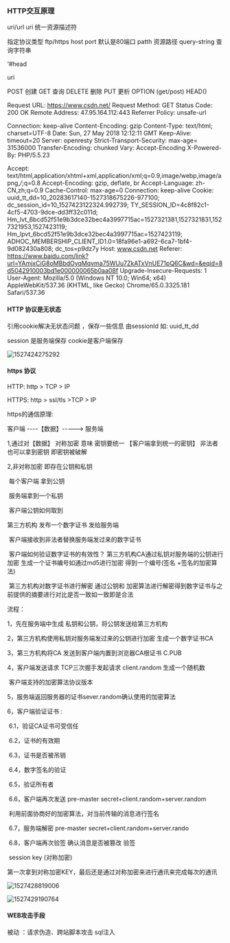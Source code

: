 ### HTTP交互原理

uri/url   uri 统一资源描述符

指定协议类型  ftp/https
host
port 默认是80端口
patth 资源路径
query-string 查询字符串

 ‘#head

uri

POST  创建   GET  查询 DELETE 删除 PUT 更析   OPTION (get/post) HEAD()




Request URL: https://www.csdn.net/
Request Method: GET
Status Code: 200 OK
Remote Address: 47.95.164.112:443
Referrer Policy: unsafe-url

Connection: keep-alive
Content-Encoding: gzip
Content-Type: text/html; charset=UTF-8
Date: Sun, 27 May 2018 12:12:11 GMT
Keep-Alive: timeout=20
Server: openresty
Strict-Transport-Security: max-age= 31536000
Transfer-Encoding: chunked
Vary: Accept-Encoding
X-Powered-By: PHP/5.5.23


Accept: text/html,application/xhtml+xml,application/xml;q=0.9,image/webp,image/apng,*/*;q=0.8
Accept-Encoding: gzip, deflate, br
Accept-Language: zh-CN,zh;q=0.9
Cache-Control: max-age=0
Connection: keep-alive
Cookie: uuid_tt_dd=10_20283617140-1527318675226-977100; dc_session_id=10_1527423122324.992739; TY_SESSION_ID=4c8f82c1-4cf5-4703-9dce-dd3ff32c011d; Hm_lvt_6bcd52f51e9b3dce32bec4a3997715ac=1527321381,1527321831,1527321953,1527423119; Hm_lpvt_6bcd52f51e9b3dce32bec4a3997715ac=1527423119; ADHOC_MEMBERSHIP_CLIENT_ID1.0=18fa96e1-a692-6ca7-1bf4-9d082430a808; dc_tos=p9dz7y
Host: www.csdn.net
Referer: https://www.baidu.com/link?url=YAmjxCiG8oMBbdOyqMqvma75WUu7ZkATxVnUE71pQ6C&wd=&eqid=8d5042910003bd1e000000065b0aa08f
Upgrade-Insecure-Requests: 1
User-Agent: Mozilla/5.0 (Windows NT 10.0; Win64; x64) AppleWebKit/537.36 (KHTML, like Gecko) Chrome/65.0.3325.181 Safari/537.36



#### HTTP 协议是无状态

   引用cookie解决无状态问题 ，保存一些信息 由sessionId  如: uuid_tt_dd

  session 是服务端保存  cookie是客户端保存

![1527424275292](D:\study\github\github-track\doc\http\image\httpcookie.png)

#### https 协议

HTTP:   http >  TCP > IP     

HTTPS: http > ssl/tls >TCP > IP

https的通信原理:

客户端    ----【数据】----->   服务端    

1,通过对【数据】 对称加密   意味 密钥要统一 【客户端拿到统一的密钥】     非法者也可以拿到密钥   即密钥被破解

2,非对称加密    即存在公钥和私钥 

​    每个客户端 拿到公钥  

​    服务端拿到一个私钥

​    客户端公钥如何取到  

   第三方机构 发布一个数字证书  发给服务端      

​    客户端接收到非法者替换服务端发过来的数字证书

​     客户端如何验证数字证书的有效性？   第三方机构CA通过私钥对服务端的公钥进行加密 生成一个证书编号如通过md5进行加密 得到一个编号(签名 +签名的加密算法)

​    第三方机构对数字证书进行解密  通过公钥和 加密算法进行解密得到数字证书与之前提供的摘要进行对比是否一致如一致即是合法

流程：

1，先在服务端中生成 私钥和公钥，将公钥发送给第三方机构

2，第三方机构使用私钥对服务端发过来的公钥进行加密  生成一个数字证书CA

3，第三方机构将CA 发送到客户端内置到浏览器CA根证书 C.PUB

4，客户端发送请求    TCP三次握手发起请求   client.random  生成一个随机数

​      客户端支持的加密算法协议版本

5，服务端返回服务器的证书sever.random确认使用的加密算法

6，客户端验证证书 :

​      6.1，验证CA证书可受信任

​       6.2，证书的有效期

​       6.3，证书是否被吊销

​       6.4，数字签名的验证   

​       6.5，验证所有者

​       6.6，客户端再次发送 pre-master    secret+client.random+server.random 

​                利用前面协商好的加密算法，对当前传输的消息进行签名

​      6.7，服务端解密  pre-master secret+client.random+server.rando

​      6.8，客户端再次验签  确认消息是否被篡改 验签

​                session key (对称加密)

第一次拿到对称加密KEY，最后还是通过对称加密来进行通讯来完成每次的通讯

![1527428819006](D:\study\github\github-track\doc\http\image\CA流程1.png)

![1527429190764](D:\study\github\github-track\doc\http\image\CA流程2.png)

#### WEB攻击手段

被动  ：请求伪造、跨站脚本攻击 sql注入





  

 








